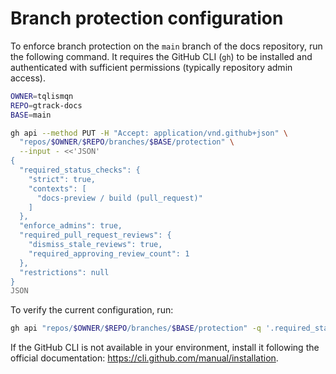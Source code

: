 # Branch protection configuration

To enforce branch protection on the `main` branch of the docs repository, run the following command. It requires the GitHub CLI (`gh`) to be installed and authenticated with sufficient permissions (typically repository admin access).

```bash
OWNER=tqlismqn
REPO=gtrack-docs
BASE=main

gh api --method PUT -H "Accept: application/vnd.github+json" \
  "repos/$OWNER/$REPO/branches/$BASE/protection" \
  --input - <<'JSON'
{
  "required_status_checks": {
    "strict": true,
    "contexts": [
      "docs-preview / build (pull_request)"
    ]
  },
  "enforce_admins": true,
  "required_pull_request_reviews": {
    "dismiss_stale_reviews": true,
    "required_approving_review_count": 1
  },
  "restrictions": null
}
JSON
```

To verify the current configuration, run:

```bash
gh api "repos/$OWNER/$REPO/branches/$BASE/protection" -q '.required_status_checks.contexts, .required_pull_request_reviews.required_approving_review_count'
```

If the GitHub CLI is not available in your environment, install it following the official documentation: <https://cli.github.com/manual/installation>.
